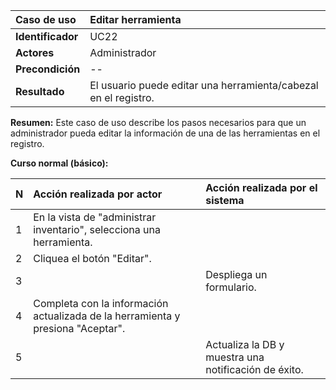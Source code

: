 | **Caso de uso**      | **Editar herramienta** |
| :---        | :---        |
| **Identificador**      | UC22 |
| **Actores**      | Administrador |
| **Precondición**   | -- |
| **Resultado**   | El usuario puede editar una herramienta/cabezal en el registro. |

**Resumen:**
Este caso de uso describe los pasos necesarios para que un administrador pueda editar la información de una de las herramientas en el registro.

**Curso normal (básico):**

| **N**      | **Acción realizada por actor** | **Acción realizada por el sistema** |
| :---        | :---        | :---        |
| 1      | En la vista de "administrar inventario", selecciona una herramienta. |  |
| 2      | Cliquea el botón "Editar". |  |
| 3      |  | Despliega un formulario. |
| 4      | Completa con la información actualizada de la herramienta y presiona "Aceptar". |  |
| 5      |  | Actualiza la DB y muestra una notificación de éxito. |
